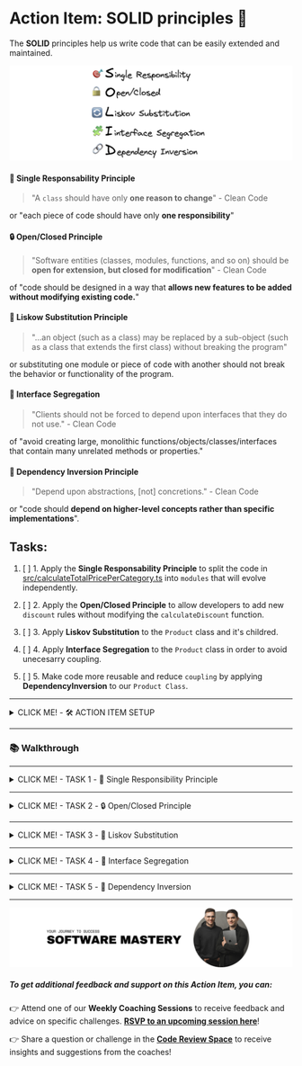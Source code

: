 # Action Item: SOLID principles 💊

The **SOLID** principles help us write code that can be easily extended and maintained.

![solid-principles](/docs/solid_principles.png)

#### 🎯 Single Responsability Principle

> "A `class` should have only **one reason to change**" - Clean Code

or "each piece of code should have only **one responsibility**"

#### 🔒 Open/Closed Principle

> "Software entities (classes, modules, functions, and so on) should be **open for extension, but closed for modification**" - Clean Code

of "code should be designed in a way that **allows new features to be added without modifying existing code.**"

#### 🔄 Liskow Substitution Principle

> "...an object (such as a class) may be replaced by a sub-object (such as a class that extends the first class) without breaking the program"

or substituting one module or piece of code with another should not break the behavior or functionality of the program.

#### 🧩 Interface Segregation

> "Clients should not be forced to depend upon interfaces that they do not use." - Clean Code

of "avoid creating large, monolithic functions/objects/classes/interfaces that contain many unrelated methods or properties."

#### 🔗 Dependency Inversion Principle

> "Depend upon abstractions, [not] concretions." - Clean Code

or "code should **depend on higher-level concepts rather than specific implementations**".

## Tasks:

1. [ ] 1. Apply the **Single Responsability Principle** to split the code in [src/calculateTotalPricePerCategory.ts](/src/calculateTotalPricePerCategory.ts) into `modules` that will evolve independently.

2. [ ] 2. Apply the **Open/Closed Principle** to allow developers to add new `discount` rules without modifying the `calculateDiscount` function.

3. [ ] 3. Apply **Liskov Substitution** to the `Product` class and it's childred.

4. [ ] 4. Apply **Interface Segregation** to the `Product` class in order to avoid unecesarry coupling.

5. [ ] 5. Make code more reusable and reduce `coupling` by applying **DependencyInversion** to our `Product Class`.

---

<details closed>
<summary>CLICK ME! - 🛠️ ACTION ITEM SETUP</summary>

### 🛠️ Setup

1. Install dependencies 📦

```
npm install
```

2. Run the `tests` ✅

```
npm test
```

You should see this in your terminal:

![test-results](/docs/test_results.png)

3. Run the program 🚀

```
npm start
```

You should see this in your terminal:

![program-results](/docs/program_results.png)

</details>

---

### 📚 Walkthrough

---

<details closed>
<summary>CLICK ME! - TASK 1 -  🎯 Single Responsibility Principle</summary>

#### TASK 1 - Single Responsibility Principle

Apply the **Single Responsability Principle** to split the code in [src/calculateTotalPricePerCategory.ts](/src/calculateTotalPricePerCategory.ts) into `functions/modules` that can change and evolve independently.

> "A class should have only one reason to change" - Clean Code

##### Applying this principle well will prevent unexpected secondary effects of code changes in the future.

To do so you need to identify the possible **sources of change** in the code. The most typical are:

- changes in the input shape
- changes in the output requirements
- changes in the logic(control flow)

In our case, after reading the [calculateTotalPricePerCategory.ts](/src/calculateTotalPricePerCategory.ts) function we have identified a couple of **SOURCES OF CHANGE**:

- the way we `extract categories` from the product list might change because the product list shape might change

- the way `discounts` are calculated for a product might change due to business requirements

- the way `tax` is applied might change and the tax rate might change also

To minimize the changes needed in the code to accommodate changes in requirements we will split the original function into smaller ones that address each problem individually.

Try to do this yourself to the best of your ability.

![single-resp-module-structure](/docs/task_1/folder_structure.png)

Advantages of the new structure:

- clear module and function boundaries
- the possibility of testing each function individually

### Solution:

- **🧪 Solution Code: `git checkout feature/single-responsability-principle`**

</details>

---

<details closed>
<summary>CLICK ME! - TASK 2 - 🔒 Open/Closed Principle</summary>

#### TASK 2 - Open/Closed Principle

Before we start, checkout on the solution branch from the previous exercise or follow on your own code if you ended up with a similar structure:

```bash
git checkout task_two_open_closed_start
```

###### Open/Closed Principle

> > "Software entities (classes, modules, functions, and so on) should be **open for extension, but closed for modification**" - Clean Code

In the case of our original discount function:

```typescript
import { Product } from "../types";

// SOURCE OF CHANGE: We want to add a new discount rule
export default function calculateDiscout(product: Product) {
  let discount = 0;
  if (product.quantity > 10) {
    // 10% discount if we buy more than 10
    discount = 0.1;
  } else if (product.quantity > 5) {
    // 5% discount if we buy more than 5
    discount = 0.05;
  } else if (product.quantity > 1) {
    // 0% discount if we buy more than 1
    discount = 0;
  }
  return discount;
}
```

##### We want to find a way to be able to add new discount rules without having to change the code of the `calculateDiscout` function.

🧠 Try and think about this for a couple of minutes.

Hmmm...

🙋🏽 What if we can provide the rules as an `array` of `objects` containing the `quantity` and the `discount` amount?

We can afterward use a `for` loop to find the rule that has to be applied depending on the `quantity`.

To do so, in [calculateDiscount.ts](src/priceModule/calculateDiscount.ts) :

1. Add an `interface` for `DiscountRules`

```typescript
interface DiscountRule {
  quantity: number;
  discount: number;
}
```

2. Extract the `rules` to the [config](src/priceModule/config.ts) file in this `module`

```typescript
export const DISCOUNT_RULES = [
  {
    quantity: 10,
    discount: 0.1,
  },
  {
    quantity: 5,
    discount: 0.05,
  },
  {
    quantity: 1,
    discount: 0,
  },
];
```

3. Update the code to use the `rules` array

```typescript
// The rules array is passed as an argument to the calculateDiscount function
function calculateDiscountBasedOnRules(
  product: Product,
  rules: DiscountRule[]
) {
  // Sort rules by quantity in descending order
  const sortedRules = [...rules].sort((a, b) => b.quantity - a.quantity);

  for (let rule of sortedRules) {
    if (product.quantity > rule.quantity) {
      // Apply the first matching rule
      return rule.discount;
    }
  }

  // No rule matched, return 0
  return 0;
}
```

4. Apply the `rules` array to the exported version of the function so our clients(whoever is using this function) are not affected

```typescript
export default function calculateDiscount(product: Product) {
  return calculateDiscountBasedOnRules(product, DISCOUNT_RULES);
}
```

###### We can now extend the `calculateDiscount` behaivour without changing the `caculateDiscoutBasedOnRules` function - so we can say the function is `Open for extension` and at the same time `Closed for modification`.

### Solution:

- **🧪 Solution Code: `git checkout task_two_open_closed_end`**

</details>

---

<details closed>
<summary>CLICK ME! - TASK 3 - 🔄 Liskov Substitution</summary>

#### TASK 3 - Liskov Substitution

> "...an object (such as a class) may be replaced by a sub-object (such as a class that extends the first class) without breaking the program"

To illustrate this we will use `classes` for our products and move the relevant logic to class methods.

1. Before we start, checkout on the following branch:

```bash
git checkout liskow_substitution_principle_start
```
  
2. Run the tests so see the violation of the `LSP`:
```bash
npm test
```

You should see something like this:
![liskov-test](docs/task_3/tests_liskov.png)
  
  
#### ⚠️ Violation of **Liskov Substitution**:

> `GiftProduct` cannot be used in the code instead of its parent class(super object) because it will result in errors thrown when the `calculateTotalPriceWithTax` method is called.

3. Fix the violation of `LSP`. We can do this in two different ways:

  - make sure the child does not break any behaivour of the parent
  - prefer **Composition over Inheritance** to keep `inheritance chains` small
    
Before we head to the solution, go to [src/priceModule/domain](src/priceModule/domain) and checkout our new `classes`:
  
```typescript
// Product Class
export class Product {
  public id: number;
  public name: string;
  public category: ProductCategory;
  public quantity: number;
  public price: {
    amount: number;
    currency: string;
  };

  constructor(
    id: number,
    name: string,
    category: ProductCategory,
    quantity: number,
    price: { amount: number; currency: string }
  ) {
    this.id = id;
    this.name = name;
    this.category = category;
    this.quantity = quantity;
    this.price = price;
  }

  calculateTotalPrice(): number {
    return this.price.amount * this.quantity;
  }

  calculateTotalPriceWithTax(taxRate: number): number {
    return this.calculateTotalPrice() * (1 + taxRate);
  }
}
```

And an example of a `class` that inherits from `Product`, the `GiftProduct`:
```typescript
// GIFT PRODUCT cannot be used in place of Product
export class GiftProduct extends Product {
  private isTaxable = true;
  calculateTotalPriceWithTax(taxRate: number): number {
    // violation of LSP
    throw new Error("Gift products are not taxable");
  }
}
```

### Solving the `LSP` violation:

#### Solution #1  
In our case, becasuse we use `TypeScript` we ensure that at least from the shape perspective the children classes will comply with the `interface` of the `parent class`. However we can stil break `LSP` with behaivour, like throwing `exceptions`. To avoid it we need to:

1. Avoid throwing `errors` in `child classes` that `parent classes` do not throw. In this class case we can just return 0 instead. In [GiftProduct](src/priceModule/domain/GiftProduct.ts):
```typescript
import Product from "./Product";

export default class GiftProduct extends Product {
  private isTaxable = false;

  calculateTotalPriceWithTax(taxRate: number): number {
    // Behaves like the parent class ✅✅✅
    // Rather than throw an error, just ignore the tax for gift products
    if (this.isTaxable) {
      return super.calculateTotalPriceWithTax(taxRate);
    } else {
      // If the product is not taxable, return the total price without tax
      return this.calculateTotalPrice(); // 🎉 Test Passed! 🎉
    }
  }
}

```
  
##### Branch for Solution #1 
```bash
git checkout liskow_substitution_principle_solution_one
```
  
#### Solution #2  
2. Prefer **Composition Over Inheritance** - this is something frameworks like `React` adopted to avoid problems that come from having long inheritance chains(like the violation of `LSP`).

Instead of inheriting the tax application behaivour, we will add it to our objects at build time. We will use an extra building block to encapsulate the tax logic. In the `domain` folder, create a new file, `TaxStrategy`:
  
```typescript
import { TAX_RATE } from "../config";

export interface TaxStrategy {
  calculateTax(amount: number): number;
}

export class StandardTaxStrategy implements TaxStrategy {
  calculateTax(amount: number): number {
    return amount * TAX_RATE;
  }
}

export class NonTaxableStrategy implements TaxStrategy {
  calculateTax(amount: number): number {
    return 0;
  }
}
```

Our new `Product` class will look like this:

```diff
import { ProductCategory } from "../../types";
+import { TaxStrategy } from "./TaxStrategy";

export default class Product {
  public id: number;
  public name: string;
  public category: ProductCategory;
  public quantity: number;
  public price: {
    amount: number;
    currency: string;
  };
+ private taxStrategy: TaxStrategy;

  constructor(
    id: number,
    name: string,
    category: ProductCategory,
    quantity: number,
    price: { amount: number; currency: string },
    taxStrategy: TaxStrategy
  ) {
    this.id = id;
    this.name = name;
    this.category = category;
    this.quantity = quantity;
    this.price = price;
+   this.taxStrategy = taxStrategy;
  }

  calculateTotalPrice(): number {
    return this.price.amount * this.quantity;
  }

  calculateTotalPriceWithTax(): number {
+   const tax = this.taxStrategy.calculateTax(this.calculateTotalPrice());
    return this.calculateTotalPrice() + tax;
  }
}
```

// We can create new variations of `Product` with **Composition** rather then inheriting from the parent class. In [GiftProduct.ts](src/priceModule/domain/GiftProduct.ts) remove the class and add:
  
```typescript
import { ProductCategory } from "../../types";
import Product from "./Product";
import { NonTaxableStrategy, StandardTaxStrategy } from "./TaxStrategy";

// Composition Over Inheritance
const regularProduct = new Product(
  1,
  "Regular Product",
  ProductCategory.FOOD,
  2,
  { amount: 100, currency: "USD" },
  new StandardTaxStrategy()
);

const giftProduct = new Product(
  2,
  "Gift Product",
  ProductCategory.FOOD,
  2,
  { amount: 100, currency: "USD" },
  new NonTaxableStrategy()
);

```

###### ❗❗ We will have to update all our test because the way we build the `Product` class changed. ❗❗

You can try that yourself or checkout our solution:
```bash
git checkout liskow_substitution_principle_solution_two  
```
  
Feel free to implement any of the solutions above. We recommend you try this in any codebase you are working with to make sure you fixate the concept.

 > In modern JavaScript frameworks like `React` or `Vue`, the principle of **composition over inheritance** is widely embraced. This approach promotes building components by composing smaller, reusable pieces of functionality rather than relying heavily on class inheritance hierarchies. By favoring composition, these frameworks offer flexibility, reusability, simplification, and separation of concerns. 
`Components` are created by combining smaller components together, allowing for modular and scalable designs. `React` and `Vue` exemplify this principle through their component-based architectures, declarative syntax, and support for reusable building blocks.
  
#### Solution #2 branch
```bash
git checkout liskow_substitution_principle_solution_two
```
  
NOTE: Run the tests to make sure you fixed the `LSP` violation.
  
  
</details>

---

<details closed>
<summary>CLICK ME! - TASK 4 - 🧩 Interface Segregation</summary>

### TASK 4 - Interface Segregation

> "Clients should not be forced to depend upon interfaces that they do not use." - Clean Code

To make this principle simple you can say:

> "Aa class should not be forced to implement interfaces it doesn't use. Instead of one big interface, many small interfaces are preferred based on groups of methods, each one serving one submodule."

This principle is a bit abstract but we can easily understand it with our `Product` class:

```typescript
import ProductCategory from "./ProductCategory";
import { TaxStrategy } from "./TaxStrategy";

export default class Product {
  public id: number;
  public name: string;
  public category: ProductCategory;
  public quantity: number;
  public price: {
    amount: number;
    currency: string;
  };
  private taxStrategy: TaxStrategy;

  constructor(
    id: number,
    name: string,
    category: ProductCategory,
    quantity: number,
    price: { amount: number; currency: string },
    taxStrategy: TaxStrategy
  ) {
    this.id = id;
    this.name = name;
    this.category = category;
    this.quantity = quantity;
    this.price = price;
    this.taxStrategy = taxStrategy;
  }

  calculateTotalPrice(): number {
    return this.price.amount * this.quantity;
  }

  calculateTotalPriceWithTax(): number {
    const tax = this.taxStrategy.calculateTax(this.calculateTotalPrice());
    return this.calculateTotalPrice() + tax;
  }
}

```

Whoever wants information about the `Product` also ends up consuming the `quantiy` property, which is only relevant for certain usecases. If we just want to display a list of products or an individual product, the `quantity` is irelevant.

##### Apllied Interface Segregation Principle

If we apply the `Interface Segregation Principle` we will end up with smaller classes that deal with specific behaivours.

> :bell: **Reminder**: Every `class` in `TypeScript` inherently defines an `interface`. This `interface` includes all the public members of the class - properties, methods, etc. This makes TypeScript's class mechanics and type system very flexible and powerful, because you can use these implicit interfaces in type annotations just like explicit interfaces. Keep in mind, however, that this only applies to the public side of the class structure. If you have private or protected members in your class, they won't be part of the implicit interface.

![applied-interface-segragation](docs/task_4/interface_segregation.png)

Our new `Product` class will only be concerned with information about the product:

```typescript
import { ProductCategory } from "../types";

export class Product {
  public id: number;
  public name: string;
  public category: ProductCategory;
  public price: {
    amount: number;
    currency: string;
  };

  constructor(
    id: number,
    name: string,
    category: ProductCategory,
    price: { amount: number; currency: string }
  ) {
    this.id = id;
    this.name = name;
    this.category = category;
    this.price = price;
  }
}
```

And we move all the `quantity` and `price` calculations to the `CartItem` class:

```typescript
import { Product } from "./Product";

export class CartItem {
  public product: Product;
  public quantity: number;
  constructor(product: Product, quantity: number) {
    this.product = product;
    this.quantity = quantity;
  }

  calculateTotalPrice(): number {
    return this.product.price.amount * this.quantity;
  }

  calculateTotalPriceWithTax(taxRate: number): number {
    return this.calculateTotalPrice() * (1 + taxRate);
  }
}
```

> :bulb: **Note for future**: The `CartItem` class might implement future behaivour like `calculateShippingCosts` without poluting the `ProductInterface`. In this way, the users of these classes get exacttly what they need, not more,nor less.

### Todo:

- simplify the `Product`class even further by extracting the `ProductPrice` into its own separated class.

### Solution:

- **🧪 Solution Code: `git checkout feature/interface-segregation`**

</details>

---

<details closed>
<summary>CLICK ME! - TASK 5 - 🔗 Dependency Inversion</summary>

#### TASK 5 - Dependency Inversion

"Depend upon abstractions, [not] concretions." - Clean Code

In simpler terms, the DIP suggests that software components (classes, modules, functions, etc.) should rely on abstract versions of components rather than concrete implementations.

This allows for better decoupling of software components, making the system more modular and enabling easier changes and maintenance. The dependencies between components are inverted compared to a traditional top-down or bottom-up design where high-level modules directly depend on low-level modules.

We can apply **Dependency Inversion** to many parts of our code, a good example is our `CartItem` class.

```typescript
import { Product } from "./Product";

export class CartItem {
  public product: Product;
  public quantity: number;
  constructor(product: Product, quantity: number) {
    this.product = product;
    this.quantity = quantity;
  }

  calculateTotalPrice(): number {
    return this.product.price.amount * this.quantity;
  }

  calculateTotalPriceWithTax(taxRate: number): number {
    return this.calculateTotalPrice() * (1 + taxRate);
  }
}
```

Above you can see, there is a direct dependecy between `CartItem` and `Product`. If the `Product` class implementation changes, there is a high probability that we will also have to change the `CartItem` class. This is also called `tigh coupling`.

![direct-dependecy](/docs/task_5/direct_dependecy.png)

To make the code more reusable we can instead move this dependecy to an interface, let's call that the `ProductIterface`.

```typescript
import { ProductCategory } from "../types";

export default interface ProductInterface {
  id: number;
  name: string;
  category: ProductCategory;
  price: {
    amount: number;
    currency: string;
  };
}
```

Our concrete classes: `Product` and `CartItem` will depend on the `ProductCategory` abstraction but not on each other, like this:

```typescript
import ProductInterface from "./ProductInterface";

export class CartItem {
  public product: ProductInterface;
  public quantity: number;
  constructor(product: ProductInterface, quantity: number) {
    this.product = product;
    this.quantity = quantity;
  }

  calculateTotalPrice(): number {
    return this.product.price.amount * this.quantity;
  }

  calculateTotalPriceWithTax(taxRate: number): number {
    return this.calculateTotalPrice() * (1 + taxRate);
  }
}
```

And:

```typescript
import { ProductCategory } from "../types";
import ProductInterface from "./ProductInterface";

export class Product implements ProductInterface {
  public id: number;
  public name: string;
  public category: ProductCategory;
  private isOnSale: boolean = true;
  public price: {
    amount: number;
    currency: string;
  };

  constructor(
    id: number,
    name: string,
    category: ProductCategory,
    price: { amount: number; currency: string }
  ) {
    this.id = id;
    this.name = name;
    this.category = category;
    this.price = price;
  }
}
```

![inverted-dependecy](/docs/task_5/inverted_dependency.png)

#### TODOS

- implement the solution above and make sure the code works corecctly by running the tests

#### BONUS

We can go even further and apply the **Dependency Inversion Principle** to the `ProductInterface` and eliminate the dependency with the `ProductCategory`.

How would you do that?

<details closed>
<summary>CLICK ME! - BONUS SOLUTIOM</summary>

We can provie the type of the category at runtime by using `Generics`. This is also called `DependencyInjection` and can be applied to function, classes and modules.

```typescript
interface AbstractProductInterface<ProdCat> {
  id: number;
  name: string;
  category: ProdCat;
  price: {
    amount: number;
    currency: string;
  };
}

// Concrete Version of the AbstractProductInterface using the standard ProductCategory
export default ProductInterface = AbstractProductInterface<ProductCategory>;
```

</details>

</details>

---

![software-mastery](/docs/software_mastery.png)

##### To get additional feedback and support on this **Action Item**, you can:

👉 Attend one of our **Weekly Coaching Sessions** to receive feedback and advice on specific challenges. **[RSVP to an upcoming session here](https://community.theseniordev.com/c/coaching-calls/)**!

👉 Share a question or challenge in the **[Code Review Space](https://community.theseniordev.com/c/codereview/)** to receive insights and suggestions from the coaches!
